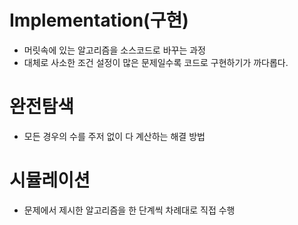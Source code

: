 # Implementation(구현)

- 머릿속에 있는 알고리즘을 소스코드로 바꾸는 과정
- 대체로 사소한 조건 설정이 많은 문제일수록 코드로 구현하기가 까다롭다.

# 완전탐색

- 모든 경우의 수를 주저 없이 다 계산하는 해결 방법

# 시뮬레이션

- 문제에서 제시한 알고리즘을 한 단계씩 차례대로 직접 수행
